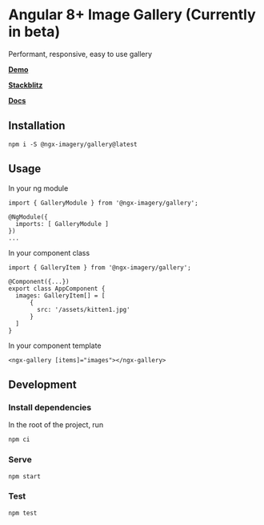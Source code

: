 # Angular 8+ Image Gallery (Currently in beta)

Performant, responsive, easy to use gallery

[**Demo**](https://daelmaak.github.io/ngx-imagery/)

[**Stackblitz**](https://stackblitz.com/edit/ngx-imagery)

[**Docs**](https://github.com/daelmaak/ngx-imagery/wiki/Gallery-API)

## Installation

`npm i -S @ngx-imagery/gallery@latest`

## Usage

In your ng module

```
import { GalleryModule } from '@ngx-imagery/gallery';

@NgModule({
  imports: [ GalleryModule ]
})
...
```

In your component class

```
import { GalleryItem } from '@ngx-imagery/gallery';

@Component({...})
export class AppComponent {
  images: GalleryItem[] = [
      {
        src: '/assets/kitten1.jpg'
      }
  ]
}
```

In your component template

```
<ngx-gallery [items]="images"></ngx-gallery>
```

## Development

### Install dependencies

In the root of the project, run

```
npm ci
```

### Serve

```
npm start
```

### Test

```
npm test
```
